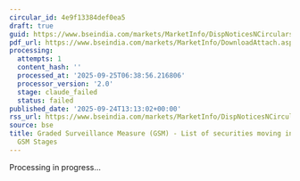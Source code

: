 ```yaml
---
circular_id: 4e9f13384def0ea5
draft: true
guid: https://www.bseindia.com/markets/MarketInfo/DispNoticesNCirculars.aspx?Noticeid={8F9925F0-B6E6-4E33-AC93-CC44379F6596}&noticeno=20250924-48&dt=09/24/2025&icount=48&totcount=75&flag=0
pdf_url: https://www.bseindia.com/markets/MarketInfo/DownloadAttach.aspx?id=20250924-48&attachedId=245a9c1f-b19f-4308-b4c7-5c7333d01e2a
processing:
  attempts: 1
  content_hash: ''
  processed_at: '2025-09-25T06:38:56.216806'
  processor_version: '2.0'
  stage: claude_failed
  status: failed
published_date: '2025-09-24T13:13:02+00:00'
rss_url: https://www.bseindia.com/markets/MarketInfo/DispNoticesNCirculars.aspx?Noticeid={8F9925F0-B6E6-4E33-AC93-CC44379F6596}&noticeno=20250924-48&dt=09/24/2025&icount=48&totcount=75&flag=0
source: bse
title: Graded Surveillance Measure (GSM) - List of securities moving into their respective
  GSM Stages
---
```


Processing in progress...